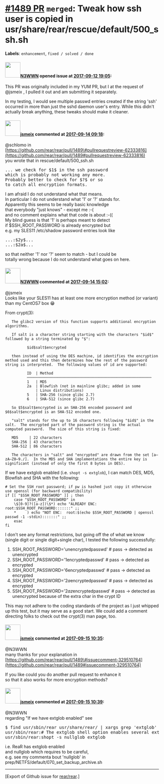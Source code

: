 [\#1489 PR](https://github.com/rear/rear/pull/1489) `merged`: Tweak how ssh user is copied in usr/share/rear/rescue/default/500\_ssh.sh
=======================================================================================================================================

**Labels**: `enhancement`, `fixed / solved / done`

#### <img src="https://avatars.githubusercontent.com/u/19431804?v=4" width="50">[N3WWN](https://github.com/N3WWN) opened issue at [2017-09-12 19:05](https://github.com/rear/rear/pull/1489):

This PR was originally included in my YUM PR, but I at the request of
@jsmeix , I pulled it out and am submitting it separately.

In my testing, I would see multiple passwd entries created if the string
'ssh' occurred in more than just the sshd daemon user's entry. While
this didn't actually break anything, these tweaks should make it
cleaner.

#### <img src="https://avatars.githubusercontent.com/u/1788608?u=925fc54e2ce01551392622446ece427f51e2f0ce&v=4" width="50">[jsmeix](https://github.com/jsmeix) commented at [2017-09-14 09:18](https://github.com/rear/rear/pull/1489#issuecomment-329424147):

@schlomo in  
[https://github.com/rear/rear/pull/1489\#pullrequestreview-62333816](https://github.com/rear/rear/pull/1489#pullrequestreview-62333816)  
you wrote that in rescue/default/500\_ssh.sh

<pre>
... we check for $1$ in the ssh password
which is probably not working any more.
Probably better to check for $?$ or so
to catch all encryption formats.
</pre>

I am afraid I do not understand what that means.  
In particular I do not understand what '$1$' or '$?$' stands for.  
Apparently this seems to be really basic knowledge  
that everybody "just knows" - except me :-(  
and no comment explains what that code is about :-((  
My blind guess is that '$1$' is perhaps meant to detect  
if $SSH\_ROOT\_PASSWORD is already encrypted but  
e.g. my SLES11 /etc/shadow password entries look like

<pre>
...:$2y$...
...:$2a$...
</pre>

so that neither '$1$' nor '$?$' seem to match - but I could be  
totally wrong because I do not understand what goes on here.

#### <img src="https://avatars.githubusercontent.com/u/19431804?v=4" width="50">[N3WWN](https://github.com/N3WWN) commented at [2017-09-14 15:02](https://github.com/rear/rear/pull/1489#issuecomment-329510764):

@jsmeix  
Looks like your SLES11 has at least one more encryption method (or
variant) than my CentOS7 box 😁

From crypt(3):

       The glibc2 version of this function supports additional encryption algorithms.

       If salt is a character string starting with the characters "$id$" followed by a string terminated by "$":

              $id$salt$encrypted

       then instead of using the DES machine, id identifies the encryption method used and this then determines how the rest of the password string is interpreted.  The following values of id are supported:

              ID  | Method
              ─────────────────────────────────────────────────────────
              1   | MD5
              2a  | Blowfish (not in mainline glibc; added in some
                  | Linux distributions)
              5   | SHA-256 (since glibc 2.7)
              6   | SHA-512 (since glibc 2.7)

       So $5$salt$encrypted is an SHA-256 encoded password and $6$salt$encrypted is an SHA-512 encoded one.

       "salt" stands for the up to 16 characters following "$id$" in the salt.  The encrypted part of the password string is the actual computed password.  The size of this string is fixed:

       MD5     | 22 characters
       SHA-256 | 43 characters
       SHA-512 | 86 characters

       The characters in "salt" and "encrypted" are drawn from the set [a–zA–Z0–9./].  In the MD5 and SHA implementations the entire key is significant (instead of only the first 8 bytes in DES).

If we have extglob enabled (i.e. `shopt -s extglob`), I can match DES,
MD5, Blowfish and SHA with the following:

    # Set the SSH root password; if pw is hashed just copy it otherwise use openssl (for backward compatibility)
    if [[ "$SSH_ROOT_PASSWORD" ]] ; then
        case "$SSH_ROOT_PASSWORD" in
        \$[0-9]?([a-z])\$*) echo "ALREADY ENC:  root:$SSH_ROOT_PASSWORD:::::::" ;;
        *     ) echo "NOT ENC:  root:$(echo $SSH_ROOT_PASSWORD | openssl passwd -1 -stdin):::::::" ;;
        esac
    fi

I don't see any format restrictions, but going off the of what we know
(single digit or single digit+single char), I tested the following
successfully:

1.  SSH\_ROOT\_PASSWORD='unencryptedpasswd' \# pass -&gt; detected as
    unencrypted
2.  SSH\_ROOT\_PASSWORD='$1$encryptedpasswd' \# pass -&gt; detected as
    encrypted
3.  SSH\_ROOT\_PASSWORD='$6$encryptedpasswd' \# pass -&gt; detected as
    encrypted
4.  SSH\_ROOT\_PASSWORD='$2a$encryptedpasswd' \# pass -&gt; detected as
    encrypted
5.  SSH\_ROOT\_PASSWORD='$2az$encryptedpasswd' \# pass -&gt; detected as
    unencrypted because of the extra char in the crypt ID

This may not adhere to the coding standards of the project as I just
whipped up this test, but it may serve as a good start. We could add a
comment directing folks to check out the crypt(3) man page, too.

#### <img src="https://avatars.githubusercontent.com/u/1788608?u=925fc54e2ce01551392622446ece427f51e2f0ce&v=4" width="50">[jsmeix](https://github.com/jsmeix) commented at [2017-09-15 10:35](https://github.com/rear/rear/pull/1489#issuecomment-329745987):

@N3WWN  
many thanks for your explanation in  
[https://github.com/rear/rear/pull/1489\#issuecomment-329510764](https://github.com/rear/rear/pull/1489#issuecomment-329510764)

If you like could you do another pull request to enhance it  
so that it also works for more encryption methods?

#### <img src="https://avatars.githubusercontent.com/u/1788608?u=925fc54e2ce01551392622446ece427f51e2f0ce&v=4" width="50">[jsmeix](https://github.com/jsmeix) commented at [2017-09-15 10:39](https://github.com/rear/rear/pull/1489#issuecomment-329746847):

@N3WWN  
regarding "If we have extglob enabled" see

<pre>
$ find usr/sbin/rear usr/share/rear/ | xargs grep 'extglob'
usr/sbin/rear:# The extglob shell option enables several extended pattern matching operators.
usr/sbin/rear:shopt -s nullglob extglob
</pre>

i.e. ReaR has extglob enabled  
and nullglob which requires to be careful,  
e.g. see my commenta bout 'nullglob' in  
prep/NETFS/default/070\_set\_backup\_archive.sh

------------------------------------------------------------------------

\[Export of Github issue for
[rear/rear](https://github.com/rear/rear).\]
